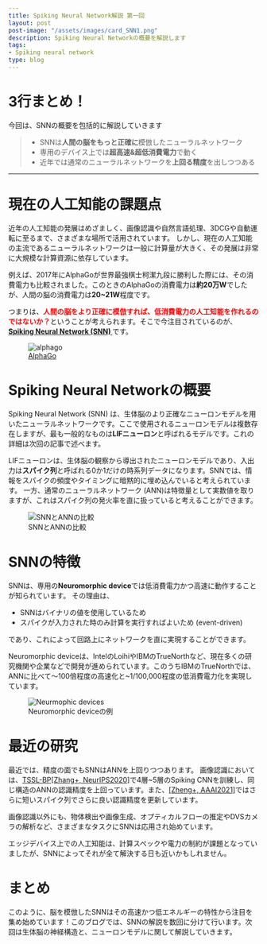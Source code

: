 ```yaml
---
title: Spiking Neural Network解説 第一回
layout: post
post-image: "/assets/images/card_SNN1.png"
description: Spiking Neural Networkの概要を解説します
tags:
- Spiking neural network
type: blog
---
```


# 3行まとめ！
今回は、SNNの概要を包括的に解説していきます
> * SNNは**人間の脳をもっと正確に**模倣したニューラルネットワーク
> * 専用のデバイス上では**超高速&超低消費電力**で動く
> * 近年では通常のニューラルネットワークを**上回る精度**を出しつつある

---

# 現在の人工知能の課題点
近年の人工知能の発展はめざましく、画像認識や自然言語処理、3DCGや自動運転に至るまで、さまざまな場所で活用されています。
しかし、現在の人工知能の主流であるニューラルネットワークは一般に計算量が大きく、その発展は非常に大規模な計算資源に依存しています。

例えば、2017年にAlphaGoが世界最強棋士柯潔九段に勝利した際には、その消費電力も比較されました。このときのAlphaGoの消費電力は**約20万W**でしたが、人間の脳の消費電力は**20~21W**程度です。

つまりは、<span style="font-size: 100%; color: red; font-weight: bold">人間の脳をより正確に模倣すれば、低消費電力の人工知能を作れるのではないか？</span>ということが考えられます。そこで今注目されているのが、<b><u>Spiking Neural Network (SNN) </u></b>です。

<figure>
  <img src='https://i.imgur.com/f74g9B0.png' alt="alphago">
  <figcaption>
    <a href='https://www.ft.com/content/cada14c4-d366-11e6-b06b-680c49b4b4c0'>AlphaGo</a>
  </figcaption>
</figure>

# Spiking Neural Networkの概要

Spiking Neural Network (SNN) は、生体脳のより正確なニューロンモデルを用いたニューラルネットワークです。ここで使用されるニューロンモデルは複数存在しますが、最も一般的なものは**LIFニューロン**と呼ばれるモデルです。これの詳細は次回の記事で述べます。

LIFニューロンは、生体脳の観察から導出されたニューロンモデルであり、入出力は**スパイク列**と呼ばれる0か1だけの時系列データになります。SNNでは、情報をスパイクの頻度やタイミングに暗黙的に埋め込んでいると考えられています。
一方、通常のニューラルネットワーク (ANN)は特徴量として実数値を取りますが、これはスパイク列の発火率を直に扱っていると考えることができます。
<figure>
  <img src='https://i.imgur.com/V32Qw3R.png' alt="SNNとANNの比較">
  <figcaption>
    SNNとANNの比較
  </figcaption>
</figure>

# SNNの特徴
SNNは、専用の**Neuromorphic device**では低消費電力かつ高速に動作することが知られています。
その理由は、
* SNNはバイナリの値を使用しているため
* スパイクが入力された時のみ計算を実行すればよいため (event-driven)

であり、これによって回路上にネットワークを直に実現することができます。

Neuromorphic deviceは、IntelのLoihiやIBMのTrueNorthなど、現在多くの研究機関や企業などで開発が進められています。このうちIBMのTrueNorthでは、ANNに比べて〜100倍程度の高速化と~1/100,000程度の低消費電力化を実現しています。

<figure>
  <img src='https://i.imgur.com/E29i084.jpg' alt="Neurmophic devices">
  <figcaption>
    Neuromorphic deviceの例
  </figcaption>
</figure>

# 最近の研究
最近では、精度の面でもSNNはANNを上回りつつあります。
画像認識においては、[TSSL-BP[Zhang+, NeurIPS2020]](https://arxiv.org/abs/2002.10085)で4層~5層のSpiking CNNを訓練し、同じ構造のANNの認識精度を上回っています。また、[[Zheng+, AAAI2021]](https://arxiv.org/abs/2011.05280)ではさらに短いスパイク列でさらに良い認識精度を更新しています。

画像認識以外にも、物体検出や画像生成、オプティカルフローの推定やDVSカメラの解析など、さまざまなタスクにSNNは応用され始めています。

エッジデバイス上での人工知能は、計算スペックや電力の制約が課題となっていましたが、SNNによってそれが全て解決する日も近いかもしれません。

# まとめ
このように、脳を模倣したSNNはその高速かつ低エネルギーの特性から注目を集め始めています！このブログでは、SNNの解説を数回に分けて行います。次回は生体脳の神経構造と、ニューロンモデルに関して解説していきます。
